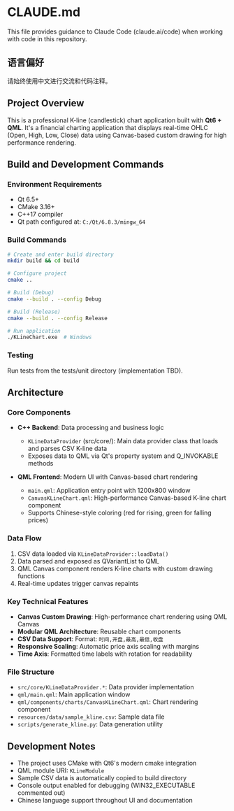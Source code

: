 # CLAUDE.md

This file provides guidance to Claude Code (claude.ai/code) when working with code in this repository.

## 语言偏好

请始终使用中文进行交流和代码注释。

## Project Overview

This is a professional K-line (candlestick) chart application built with **Qt6 + QML**. It's a financial charting application that displays real-time OHLC (Open, High, Low, Close) data using Canvas-based custom drawing for high performance rendering.

## Build and Development Commands

### Environment Requirements
- Qt 6.5+
- CMake 3.16+
- C++17 compiler
- Qt path configured at: `C:/Qt/6.8.3/mingw_64`

### Build Commands
```bash
# Create and enter build directory
mkdir build && cd build

# Configure project
cmake ..

# Build (Debug)
cmake --build . --config Debug

# Build (Release)
cmake --build . --config Release

# Run application
./KLineChart.exe  # Windows
```

### Testing
Run tests from the tests/unit directory (implementation TBD).

## Architecture

### Core Components
- **C++ Backend**: Data processing and business logic
  - `KLineDataProvider` (src/core/): Main data provider class that loads and parses CSV K-line data
  - Exposes data to QML via Qt's property system and Q_INVOKABLE methods
  
- **QML Frontend**: Modern UI with Canvas-based chart rendering
  - `main.qml`: Application entry point with 1200x800 window
  - `CanvasKLineChart.qml`: High-performance Canvas-based K-line chart component
  - Supports Chinese-style coloring (red for rising, green for falling prices)

### Data Flow
1. CSV data loaded via `KLineDataProvider::loadData()`
2. Data parsed and exposed as QVariantList to QML
3. QML Canvas component renders K-line charts with custom drawing functions
4. Real-time updates trigger canvas repaints

### Key Technical Features
- **Canvas Custom Drawing**: High-performance chart rendering using QML Canvas
- **Modular QML Architecture**: Reusable chart components
- **CSV Data Support**: Format: `时间,开盘,最高,最低,收盘`
- **Responsive Scaling**: Automatic price axis scaling with margins
- **Time Axis**: Formatted time labels with rotation for readability

### File Structure
- `src/core/KLineDataProvider.*`: Data provider implementation
- `qml/main.qml`: Main application window
- `qml/components/charts/CanvasKLineChart.qml`: Chart rendering component
- `resources/data/sample_kline.csv`: Sample data file
- `scripts/generate_kline.py`: Data generation utility

## Development Notes

- The project uses CMake with Qt6's modern cmake integration
- QML module URI: `KLineModule` 
- Sample CSV data is automatically copied to build directory
- Console output enabled for debugging (WIN32_EXECUTABLE commented out)
- Chinese language support throughout UI and documentation